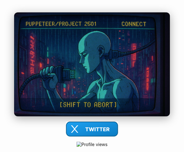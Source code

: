 <p align="center">
  <img src="assets/puppeteer-banner.png" alt="PELPA — CRT Banner" style="max-width:100%; border-radius:12px; box-shadow:0 6px 30px rgba(0,0,0,.35);" />
</p>
<!-- Twitter directly below -->
<p align="center" style="margin-top: 6px;">
  <a href="https://twitter.com/pelpa333" target="_blank" rel="nofollow noopener">
    <img src="assets/twitter-button.svg" alt="Twitter" height="48" />
  </a>
</p>

<p align="center">
  <img src="https://komarev.com/ghpvc/?username=enstest1&style=flat-square&color=gray" alt="Profile views"/>
</p>
